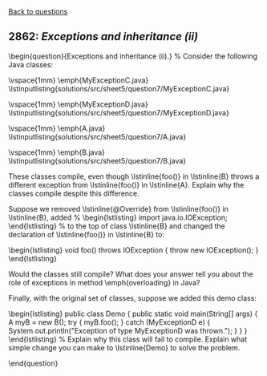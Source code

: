 [Back to questions](../README.md)

## 2862: *Exceptions and inheritance (ii)*

\begin{question}{Exceptions and inheritance (ii).}
%
Consider the following Java classes:

\vspace{1mm}
\emph{MyExceptionC.java}
\lstinputlisting{solutions/src/sheet5/question7/MyExceptionC.java}

\vspace{1mm}
\emph{MyExceptionD.java}
\lstinputlisting{solutions/src/sheet5/question7/MyExceptionD.java}

\vspace{1mm}
\emph{A.java}
\lstinputlisting{solutions/src/sheet5/question7/A.java}

\vspace{1mm}
\emph{B.java}
\lstinputlisting{solutions/src/sheet5/question7/B.java}

These classes compile, even though \lstinline{foo()} in \lstinline{B} throws a different exception from \lstinline{foo()} in \lstinline{A}.  Explain why
the classes compile despite this difference.

Suppose we removed \lstinline{@Override} from \lstinline{foo()} in \lstinline{B}, added
%
\begin{lstlisting}
import java.io.IOException;
\end{lstlisting}
%
to the top of class \lstinline{B} and changed the declaration of \lstinline{foo()} in \lstinline{B} to:

\begin{lstlisting}
void foo() throws IOException {
  throw new IOException();
}
\end{lstlisting}

Would the classes still compile?  What does your answer tell you about the role of exceptions in method \emph{overloading} in Java?

Finally, with the original set of classes, suppose we added this demo class:

\begin{lstlisting}
public class Demo {
  public static void main(String[] args) {
    A myB = new B();
    try {
      myB.foo();
    } catch (MyExceptionD e) {
      System.out.println("Exception of type MyExceptionD was thrown.");
    }
  }
}
\end{lstlisting}
%
Explain why this class will fail to compile.  Explain what simple change you can make to \lstinline{Demo} to solve the problem.


\end{question}
